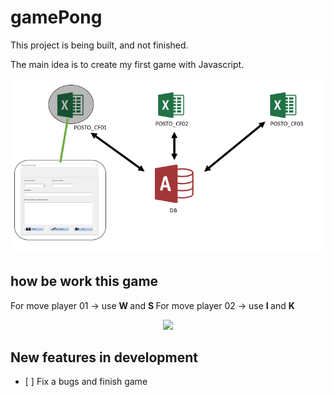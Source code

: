# gamePong

This project is being built, and not finished.

The main idea is to create my first game with Javascript.


![github](https://github.com/joaoguilmo/VBA-digital-book/blob/main/img/fig1.PNG "Example Idea")


how be work this game
-------------------------------------

For move player 01 -> use <strong> W </strong> and <strong> S </strong>
For move player 02 -> use <strong> I </strong> and <strong> K </strong>


<p align = "center">

<img src="https://github.com/joaoguilmo/VBA-digital-book/blob/main/img/gamepong-gif.gif" width = "400">

</p>


New features in development 
--------------------------------------

- \[ ]  Fix a bugs and finish game